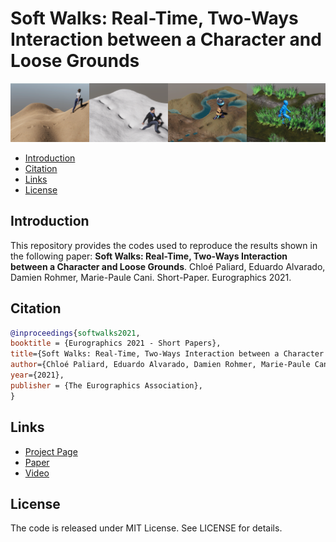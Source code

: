 # Soft Walks: Real-Time, Two-Ways Interaction between a Character and Loose Grounds

![teaser](Soft-Walks-v1/Teaser/Teaser.png)

- [Introduction](#Introduction)
- [Citation](#Citation)
- [Links](#Links)
- [License](#License)


<a name="Introduction"></a>
## Introduction

This repository provides the codes used to reproduce the results shown in the following paper: **Soft Walks: Real-Time, Two-Ways Interaction between a Character and Loose Grounds**. Chloé Paliard, Eduardo Alvarado, Damien Rohmer, Marie-Paule Cani. Short-Paper. Eurographics 2021.

<a name="Citation"></a>

## Citation

```bibtex
@inproceedings{softwalks2021,
booktitle = {Eurographics 2021 - Short Papers},
title={Soft Walks: Real-Time, Two-Ways Interaction between a Character and Loose Grounds},
author={Chloé Paliard, Eduardo Alvarado, Damien Rohmer, Marie-Paule Cani},
year={2021},
publisher = {The Eurographics Association},
}
```

<a name="Links"></a>
## Links

- [Project Page](https://edualvarado.com/soft-walks/)
- [Paper](https://hal.inria.fr/hal-03200160/)
- [Video](https://youtu.be/76eIChGWUGw)

<a name="License"></a>
## License

The code is released under MIT License. See LICENSE for details.
